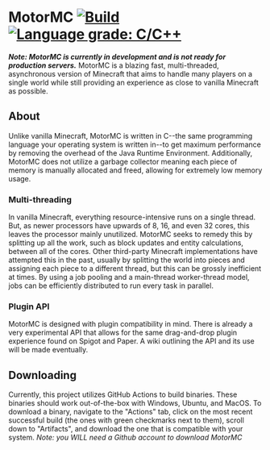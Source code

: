 # MotorMC [![Build](https://github.com/garet90/MotorMC/actions/workflows/build.yml/badge.svg)](https://github.com/garet90/MotorMC/actions/workflows/build.yml) [![Language grade: C/C++](https://img.shields.io/lgtm/grade/cpp/g/garet90/MotorMC.svg?logo=lgtm&logoWidth=18)](https://lgtm.com/projects/g/garet90/MotorMC/context:cpp)
***Note: MotorMC is currently in development and is not ready for production servers.***
MotorMC is a blazing fast, multi-threaded, asynchronous version of Minecraft that aims to handle many players on a single world while still providing an experience as close to vanilla Minecraft as possible.
## About
Unlike vanilla Minecraft, MotorMC is written in C--the same programming language your operating system is written in--to get maximum performance by removing the overhead of the Java Runtime Environment. Additionally, MotorMC does not utilize a garbage collector meaning each piece of memory is manually allocated and freed, allowing for extremely low memory usage.
### Multi-threading
In vanilla Minecraft, everything resource-intensive runs on a single thread. But, as newer processors have upwards of 8, 16, and even 32 cores, this leaves the processor mainly unutilized. MotorMC seeks to remedy this by splitting up all the work, such as block updates and entity calculations, between all of the cores. Other third-party Minecraft implementations have attempted this in the past, usually by splitting the world into pieces and assigning each piece to a different thread, but this can be grossly inefficient at times. By using a job pooling and a main-thread worker-thread model, jobs can be efficiently distributed to run every task in parallel.
### Plugin API
MotorMC is designed with plugin compatibility in mind. There is already a very experimental API that allows for the same drag-and-drop plugin experience found on Spigot and Paper. A wiki outlining the API and its use will be made eventually.
## Downloading
Currently, this project utilizes GitHub Actions to build binaries. These binaries should work out-of-the-box with Windows, Ubuntu, and MacOS. To download a binary, navigate to the "Actions" tab, click on the most recent successful build (the ones with green checkmarks next to them), scroll down to "Artifacts", and download the one that is compatible with your system. *Note: you WILL need a Github account to download MotorMC*